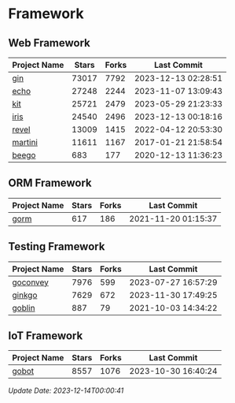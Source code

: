 # Framework

## Web Framework
| Project Name | Stars | Forks | Last Commit |
| ------------ | ----- | ----- | ----------- |
| [gin](https://github.com/gin-gonic/gin) | 73017 | 7792 | 2023-12-13 02:28:51 |
| [echo](https://github.com/labstack/echo) | 27248 | 2244 | 2023-11-07 13:09:43 |
| [kit](https://github.com/go-kit/kit) | 25721 | 2479 | 2023-05-29 21:23:33 |
| [iris](https://github.com/kataras/iris) | 24540 | 2496 | 2023-12-13 00:18:16 |
| [revel](https://github.com/revel/revel) | 13009 | 1415 | 2022-04-12 20:53:30 |
| [martini](https://github.com/go-martini/martini) | 11611 | 1167 | 2017-01-21 21:58:54 |
| [beego](https://github.com/astaxie/beego) | 683 | 177 | 2020-12-13 11:36:23 |

## ORM Framework
| Project Name | Stars | Forks | Last Commit |
| ------------ | ----- | ----- | ----------- |
| [gorm](https://github.com/jinzhu/gorm) | 617 | 186 | 2021-11-20 01:15:37 |

## Testing Framework
| Project Name | Stars | Forks | Last Commit |
| ------------ | ----- | ----- | ----------- |
| [goconvey](https://github.com/smartystreets/goconvey) | 7976 | 599 | 2023-07-27 16:57:29 |
| [ginkgo](https://github.com/onsi/ginkgo) | 7629 | 672 | 2023-11-30 17:49:25 |
| [goblin](https://github.com/franela/goblin) | 887 | 79 | 2021-10-03 14:34:22 |

## IoT Framework
| Project Name | Stars | Forks | Last Commit |
| ------------ | ----- | ----- | ----------- |
| [gobot](https://github.com/hybridgroup/gobot) | 8557 | 1076 | 2023-10-30 16:40:24 |

*Update Date: 2023-12-14T00:00:41*